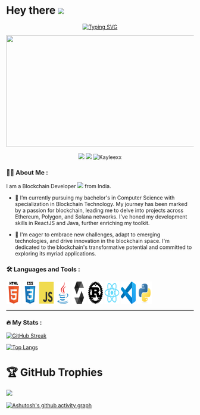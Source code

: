 <h1>
  Hey there
  <img src="https://media4.giphy.com/media/vH1ZSj8Rr3rkjZNHoL/giphy.gif?cid=ecf05e47jj2y66lz1grz8mcvvwh3fmbrrmwgy34dleg0agga&rid=giphy.gif&ct=s" width="40px"/>
</h1>



<p align="center">
<a href="https://git.io/typing-svg"><img src="https://readme-typing-svg.demolab.com?font=Fira+Code&size=18&duration=2000&pause=100&color=F7931A&multiline=true&width=500&height=80&lines=Web3+%7C+Blockchain Dev;Building Decentralized Solutions 🚀;Solidity+%7C+Ethereum Enthusiast 🌐" alt="Typing SVG" /></a>


<div align="center">
  <img src="https://i.gifer.com/origin/2b/2b604178397000ee589a86d3e9e10b5a.gif" width="600" height="300"/>
</div>



<div>
<p align="center">

 <img src="https://badges.pufler.dev/repos/Kayleexx"/>
 <img src="https://badges.pufler.dev/commits/monthly/Kayleexx" />
<img src="https://komarev.com/ghpvc/?username=Kayleexx&label=Profile%20views&color=0e75b6&style=flat" alt="Kayleexx" />

</p>

</div>


### :woman_technologist: About Me :

I am a Blockchain Developer <img src="https://media.giphy.com/media/WUlplcMpOCEmTGBtBW/giphy.gif" width="30"> from India.
- :telescope: I’m currently pursuing my bachelor's in Computer Science with specialization in Blockchain Technology. My journey has been marked by a passion for blockchain, leading me to delve into projects across Ethereum, Polygon, and Solana networks. I've honed my development skills in ReactJS and Java, further enriching my toolkit.


- :seedling: I'm eager to embrace new challenges, adapt to emerging technologies, and drive innovation in the blockchain space. I'm dedicated to the blockchain's transformative potential and committed to exploring its myriad applications.


### :hammer_and_wrench: Languages and Tools :

<div>
  <img src="https://github.com/devicons/devicon/blob/master/icons/html5/html5-original-wordmark.svg" width="40" height="60">
  <img src="https://github.com/devicons/devicon/blob/master/icons/css3/css3-original-wordmark.svg" width="40" height="60">
  <img src="https://github.com/devicons/devicon/blob/master/icons/javascript/javascript-original.svg" width="40" height="60">
  <img src="https://github.com/devicons/devicon/blob/master/icons/java/java-original.svg" width="40" height="60">
  <img src="https://github.com/devicons/devicon/blob/master/icons/solidity/solidity-original.svg" width="40" height="60">
  <img src="https://github.com/devicons/devicon/blob/master/icons/rust/rust-plain.svg" width="40" height="60">
  <img src="https://github.com/devicons/devicon/blob/master/icons/react/react-original.svg" width="40" height="60">
  <img src="https://github.com/devicons/devicon/blob/master/icons/vscode/vscode-original.svg" width="40" height="60">
  <img src="https://github.com/devicons/devicon/blob/master/icons/python/python-original.svg" width="40" height="60">
  </div>
  
  ---
### :fire: My Stats :


[![GitHub Streak](http://github-readme-streak-stats.herokuapp.com?user=Kayleexx&theme=dark&background=000000)](https://git.io/streak-stats)


[![Top Langs](https://github-readme-stats.vercel.app/api/top-langs/?username=Kayleexx&layout=compact&theme=vision-friendly-dark)](https://github.com/Kayleexx/github-readme-stats)


# 🏆 GitHub Trophies
![](https://github-profile-trophy.vercel.app/?username=Kayleexx&theme=radical&no-frame=false&no-bg=false&margin-w=4&bg_color=ffefe7&text_color=140200&title_color=e4626b&border_color=ffd2ce&icon_color=e4626b)

[![Ashutosh's github activity graph](https://github-readme-activity-graph.vercel.app/graph?username=Kayleexx&theme=dracula)](https://github.com/ashutosh00710/github-readme-activity-graph)
 





